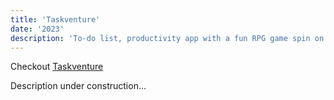 ```yaml
---
title: 'Taskventure'
date: '2023'
description: 'To-do list, productivity app with a fun RPG game spin on it. See your character evolve as it motivates you to always improve and be the best version of yourself.'
---
```


Checkout [Taskventure](https://taskventure.io)

Description under construction...
